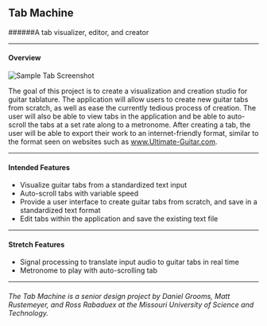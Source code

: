 ## Tab Machine
######A tab visualizer, editor, and creator

_____________________________________________

#### Overview
![Sample Tab Screenshot](https://github.com/TabMachine/TabMachine/blob/master/Assets/screenshots/10-15-2015.png)

The goal of this project is to create a visualization and creation studio for guitar tablature. The application will allow users to create new guitar tabs from scratch, as well as ease the currently tedious process of creation. The user will also be able to view tabs in the application and be able to auto-scroll the tabs at a set rate along to a metronome. After creating a tab, the user will be able to export their work to an internet-friendly format, similar to the format seen on websites such as www.Ultimate-Guitar.com.

_________________________________________

#### Intended Features
- Visualize guitar tabs from a standardized text input
- Auto-scroll tabs with variable speed
- Provide a user interface to create guitar tabs from scratch, and save in a standardized text format
- Edit tabs within the application and save the existing text file

______________________________________________

#### Stretch Features
- Signal processing to translate input audio to guitar tabs in real time
- Metronome to play with auto-scrolling tab

_____________________________________________

###### The Tab Machine is a senior design project by Daniel Grooms, Matt Rustemeyer, and Ross Rabaduex at the Missouri University of Science and Technology. 
